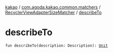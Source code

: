 [kakao](../../index.md) / [com.agoda.kakao.common.matchers](../index.md) / [RecyclerViewAdapterSizeMatcher](index.md) / [describeTo](./describe-to.md)

# describeTo

`fun describeTo(description: Description): `[`Unit`](https://kotlinlang.org/api/latest/jvm/stdlib/kotlin/-unit/index.html)